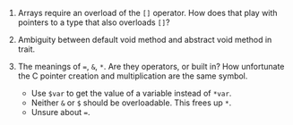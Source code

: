 
1. Arrays require an overload of the `[]` operator. How does
   that play with pointers to a type that also overloads `[]`?

2. Ambiguity between default void method and abstract void
   method in trait.

3. The meanings of `=`, `&`, `*`. Are they operators, or
   built in? How unfortunate the C pointer creation and
   multiplication are the same symbol.
	* Use `$var` to get the value of a variable instead of `*var`.
	* Neither `&` or `$` should be overloadable. This frees up `*`.
	* Unsure about `=`.

